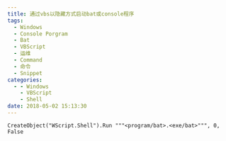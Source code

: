 ```yaml
---
title: 通过vbs以隐藏方式启动bat或console程序
tags:
  - Windows
  - Console Porgram
  - Bat
  - VBScript
  - 运维
  - Command
  - 命令
  - Snippet
categories:
  - - Windows
    - VBScript
    - Shell
date: 2018-05-02 15:13:30
---
```



```vbscript
CreateObject("WScript.Shell").Run """<program/bat>.<exe/bat>""", 0, False
```


